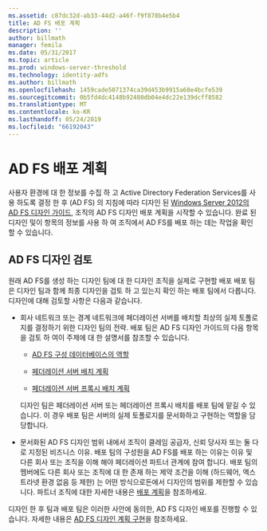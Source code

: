 ```yaml
---
ms.assetid: c87dc32d-ab33-44d2-a46f-f9f878b4e5b4
title: AD FS 배포 계획
description: ''
author: billmath
manager: femila
ms.date: 05/31/2017
ms.topic: article
ms.prod: windows-server-threshold
ms.technology: identity-adfs
ms.author: billmath
ms.openlocfilehash: 1459cade5071374ca39d453b9915a68e4bcfe539
ms.sourcegitcommit: 0b5fd4dc4148b92480db04e4dc22e139dcff8582
ms.translationtype: MT
ms.contentlocale: ko-KR
ms.lasthandoff: 05/24/2019
ms.locfileid: "66192043"
---
```

# <a name="planning-to-deploy-ad-fs"></a>AD FS 배포 계획


사용자 환경에 대 한 정보를 수집 하 고 Active Directory Federation Services를 사용 하도록 결정 한 후 \(AD FS\) 의 지침에 따라 디자인 된 [Windows Server 2012의 AD FS 디자인 가이드](https://technet.microsoft.com/library/dd807036.aspx), 조직의 AD FS 디자인 배포 계획을 시작할 수 있습니다. 완료 된 디자인 및이 항목의 정보를 사용 하 여 조직에서 AD FS를 배포 하는 데는 작업을 확인할 수 있습니다.  
  
## <a name="reviewing-your-ad-fs-design"></a>AD FS 디자인 검토  
원래 AD FS를 생성 하는 디자인 팀에 대 한 디자인 조직을 실제로 구현할 배포 배포 팀은 디자인 팀과 함께 최종 디자인을 검토 하 고 있는지 확인 하는 배포 팀에서 다릅니다. 디자인에 대해 검토할 사항은 다음과 같습니다.  
  
-   회사 네트워크 또는 경계 네트워크에 페더레이션 서버를 배치할 최상의 실제 토폴로지를 결정하기 위한 디자인 팀의 전략. 배포 팀은 AD FS 디자인 가이드의 다음 항목을 검토 하 여이 주제에 대 한 설명서를 참조할 수 있습니다.  
  
    -   [AD FS 구성 데이터베이스의 역할](../../ad-fs/technical-reference/The-Role-of-the-AD-FS-Configuration-Database.md)  
  
    -   [페더레이션 서버 배치 계획](https://technet.microsoft.com/library/dd807069.aspx)  
  
    -   [페더레이션 서버 프록시 배치 계획](https://technet.microsoft.com/library/dd807130.aspx)  
  
    디자인 팀은 페더레이션 서버 또는 페더레이션 프록시 배치를 배포 팀에 맡길 수 있습니다. 이 경우 배포 팀은 서버의 실제 토폴로지를 문서화하고 구현하는 역할을 담당합니다.  
  
-   문서화된 AD FS 디자인 범위 내에서 조직이 클레임 공급자, 신뢰 당사자 또는 둘 다로 지정된 비즈니스 이유. 배포 팀의 구성원을 AD FS를 배포 하는 이유는 이유 및 다른 회사 또는 조직을 이해 해야 페더레이션 파트너 관계에 참여 합니다. 배포 팀의 멤버에도 다른 회사 또는 조직에 대 한 존재 하는 제약 조건을 이해 \(하드웨어, 엑스트라넷 환경 없음 등 제한\) 는 어떤 방식으로든에서 디자인의 범위를 제한할 수 있습니다. 파트너 조직에 대한 자세한 내용은 [배포 계획](https://technet.microsoft.com/library/dd807083.aspx)을 참조하세요.  
  
디자인 한 후 팀과 배포 팀은 이러한 사안에 동의한, AD FS 디자인 배포를 진행할 수 있습니다. 자세한 내용은 [AD FS 디자인 계획 구현](Implementing-Your-AD-FS-Design-Plan.md)을 참조하세요.  
